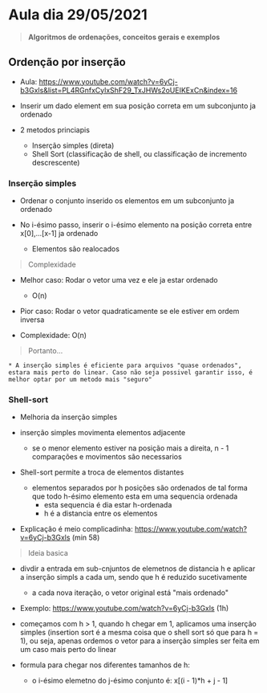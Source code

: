 # Aula dia 29/05/2021
>**Algoritmos de ordenações, conceitos gerais e exemplos**

## Ordenção por inserção

* Aula: https://www.youtube.com/watch?v=6yCj-b3Gxls&list=PL4RGnfxCylxShF29_TxJHWs2oUEIKExCn&index=16

* Inserir um dado element em sua posição correta em um subconjunto ja ordenado

* 2 metodos princiapis
    * Inserção simples (direta)
    * Shell Sort (classificação de shell, ou classificação de incremento descrescente)

### Inserção simples

* Ordenar o conjunto inserido os elementos em um subconjunto ja ordenado

* No i-ésimo passo, inserir o i-ésimo elemento na posição correta entre x[0],...[x-1] ja ordenado
    * Elementos são realocados

> Complexidade

* Melhor caso: Rodar o vetor uma vez e ele ja estar ordenado
    * O(n)

* Pior caso: Rodar o vetor quadraticamente se ele estiver em ordem inversa

* Complexidade: O(n)

> Portanto...

    * A inserção simples é eficiente para arquivos "quase ordenados", estara mais perto do linear. Caso não seja possivel garantir isso, é melhor optar por um metodo mais "seguro"

### Shell-sort

* Melhoria da inserção simples

* inserção simples movimenta elementos adjacente
    * se o menor elemento estiver na posição mais a direita, n - 1 comparações e movimentos são necessarios

* Shell-sort permite a troca de elementos distantes
    * elementos separados por h posições são ordenados de tal forma que todo h-ésimo elemento esta em uma sequencia ordenada
        * esta sequencia é dia estar h-ordenada
        * h é a distancia entre os elementos

* Explicação é meio complicadinha: 
https://www.youtube.com/watch?v=6yCj-b3Gxls (min 58)

> Ideia basica

* divdir a entrada em sub-cnjuntos de elemetnos de distancia h e aplicar a inserção simpls a cada um, sendo que h é reduzido sucetivamente
    * a cada nova iteração, o vetor original está "mais ordenado"

* Exemplo:
https://www.youtube.com/watch?v=6yCj-b3Gxls (1h)

* começamos com h > 1, quando h chegar em 1, aplicamos uma inserção simples (insertion sort é a mesma coisa que o shell sort só que para h = 1), ou seja, apenas ordemos o vetor para a inserção simples ser feita em um caso mais perto do linear

* formula para chegar nos diferentes tamanhos de h:
    * o i-ésimo elemetno do j-ésimo conjunto é: x[(i - 1)*h + j - 1]

